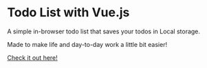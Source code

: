 # Todo List with Vue.js 

A simple in-browser todo list that saves your todos in Local storage.

Made to make life and day-to-day work a little bit easier! 

[Check it out here!](https://nourabusoud.github.io/vue-todo-list/)
